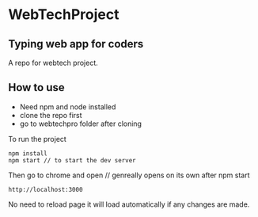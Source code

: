 # WebTechProject
## Typing web app for coders
 A repo for webtech project.<br>

## How to use
 - Need npm and node installed
 - clone the repo first
 - go to webtechpro folder after cloning 

To run the project
```
npm install
npm start // to start the dev server
```

Then go to chrome and open // genreally opens on its own after npm start
```
http://localhost:3000
```
No need to reload page it will load automatically if any changes are made.
